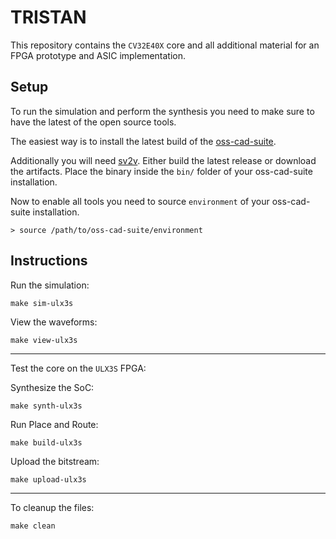# TRISTAN

This repository contains the `CV32E40X` core and all additional material for an FPGA prototype and ASIC implementation.

## Setup

To run the simulation and perform the synthesis you need to make sure to have the latest of the open source tools.

The easiest way is to install the latest build of the [oss-cad-suite](https://github.com/YosysHQ/oss-cad-suite-build).

Additionally you will need [sv2v](https://github.com/zachjs/sv2v). Either build the latest release or download the artifacts. Place the binary inside the `bin/` folder of your oss-cad-suite installation.

Now to enable all tools you need to source `environment` of your oss-cad-suite installation.

	> source /path/to/oss-cad-suite/environment

## Instructions

Run the simulation:

	make sim-ulx3s

View the waveforms:

	make view-ulx3s

---

Test the core on the `ULX3S` FPGA:

Synthesize the SoC:

	make synth-ulx3s

Run Place and Route:

	make build-ulx3s

Upload the bitstream:

	make upload-ulx3s

---

To cleanup the files:

	make clean